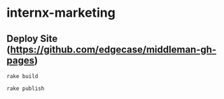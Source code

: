 # internx-marketing

## Deploy Site (https://github.com/edgecase/middleman-gh-pages)

    rake build
    
    rake publish
